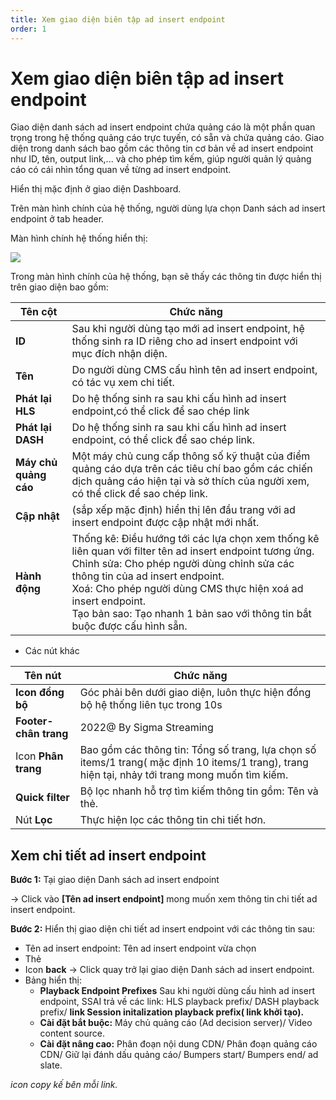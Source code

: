 ```yaml
---
title: Xem giao diện biên tập ad insert endpoint
order: 1
---
```


# Xem giao diện biên tập ad insert endpoint

Giao diện danh sách ad insert endpoint chứa quảng cáo là một phần quan trọng trong hệ thống quảng cáo trực tuyến, có sẵn và chứa quảng cáo. Giao diện trong danh sách bao gồm các thông tin cơ bản về ad insert endpoint như ID, tên, output link,... và cho phép tìm kếm, giúp người quản lý quảng cáo có cái nhìn tổng quan về từng ad insert endpoint.

Hiển thị mặc định ở giao diện Dashboard.

Trên màn hình chính của hệ thống, người dùng lựa chọn Danh sách ad insert endpoint ở tab header.

Màn hình chính hệ thống hiển thị:

![](/11-image/list-endpoint.PNG)

Trong màn hình chính của hệ thống, bạn sẽ thấy các thông tin được hiển thị trên giao diện bao gồm:


| Tên cột               | Chức năng                                                                                                                                                                                                                                                                                                                                                                |
| --------------------- | ------------------------------------------------------------------------------------------------------------------------------------------------------------------------------------------------------------------------------------------------------------------------------------------------------------------------------------------------------------------------ |
| **ID**                | Sau khi người dùng tạo mới ad insert endpoint, hệ thống sinh ra ID riêng cho ad insert endpoint với mục đích nhận diện.                                                                                                                                                                                                                                                  |
| **Tên**               | Do người dùng CMS cấu hình tên ad insert endpoint, có tác vụ xem chi tiết.                                                                                                                                                                                                                                                                                               |
| **Phát lại HLS**      | Do hệ thống sinh ra sau khi cấu hình ad insert endpoint,có thể click để sao chép link                                                                                                                                                                                                                                                                                    |
| **Phát lại DASH**     | Do hệ thống sinh ra sau khi cấu hình ad insert endpoint, có thể click để sao chép link.                                                                                                                                                                                                                                                                                  |
| **Máy chủ quảng cáo** | Một máy chủ cung cấp thông số kỹ thuật của điểm quảng cáo dựa trên các tiêu chí bao gồm các chiến dịch quảng cáo hiện tại và sở thích của người xem, có thể click để sao chép link.                                                                                                                                                                                      |
| **Cập nhật**          | (sắp xếp mặc định) hiển thị lên đầu trang với ad insert endpoint được cập nhật mới nhất.                                                                                                                                                                                                                                                                                 |
| **Hành động**         | Thống kê: Điều hướng tới các lựa chọn xem thống kê liên quan với filter tên ad insert endpoint tương ứng. <br /> Chỉnh sửa: Cho phép người dùng chỉnh sửa các thông tin của ad insert endpoint. <br />Xoá: Cho phép người dùng CMS thực hiện xoá ad insert endpoint. <br /> Tạo bản sao: Tạo nhanh 1 bản sao với thông tin bắt buộc được cấu hình sẵn. |

* Các nút khác

| Tên nút                | Chức năng                                                                                                                                       |
| ---------------------- | ----------------------------------------------------------------------------------------------------------------------------------------------- |
| **Icon đồng bộ**       | Góc phải bên dưới giao diện, luôn thực hiện đồng bộ hệ thống liên tục trong 10s | ![](../../image/icon_sync.png)                                |
| **Footer- chân trang** | 2022@ By Sigma Streaming                                                                                                                        |
| Icon **Phân trang**    | Bao gồm các thông tin: Tổng số trang, lựa chọn số items/1 trang( mặc định 10 items/1 trang), trang hiện tại, nhảy tới trang mong muốn tìm kiếm. |
| **Quick filter**       | Bộ lọc nhanh hỗ trợ tìm kiếm thông tin gồm: Tên và thẻ.                                                                                         |
| Nút **Lọc**            | Thực hiện lọc các thông tin chi tiết hơn.                                                                                                       |

## Xem chi tiết ad insert endpoint

**Bước 1:** Tại giao diện Danh sách ad insert endpoint

→ Click vào **[Tên ad insert endpoint]** mong muốn xem thông tin chi tiết ad insert endpoint.

**Bước 2:** Hiển thị giao diện chi tiết ad insert endpoint với các thông tin sau:

* Tên ad insert endpoint: Tên ad insert endpoint vừa chọn
* Thẻ
* Icon **back** → Click quay trở lại giao diện Danh sách ad insert endpoint.
* Bảng hiển thị:
    * **Playback Endpoint Prefixes**  Sau khi người dùng cấu hình ad insert endpoint, SSAI trả về các link: HLS playback prefix/ DASH playback prefix/ **link Session initalization playback prefix( link khởi tạo).**
    * **Cài đặt bắt buộc:** Máy chủ quảng cáo (Ad decision server)/ Video content source.
    * **Cài đặt nâng cao:** Phân đoạn nội dung CDN/ Phân đoạn quảng cáo CDN/ Giữ lại đánh dấu quảng cáo/ Bumpers start/ Bumpers end/ ad slate.

*icon copy kế bên mỗi link.* 